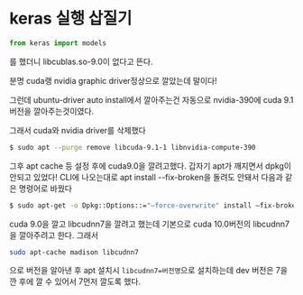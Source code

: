 # keras 실행 삽질기

```python
from keras import models
```
를 했더니 libcublas.so-9.0이 없다고 뜬다.

분명 cuda랭 nvidia graphic driver정상으로 깔았는데 말이다!

그런데 ubuntu-driver auto install에서 깔아주는건 자동으로 nvidia-390에 cuda 9.1 버전을 깔아주는것이였다.

그래서 cuda와 nvidia driver를 삭제했다
```bash
$ sudo apt --purge remove libcuda-9.1-1 libnvidia-compute-390
```
그후 apt cache 등 설정 후에 cuda9.0을 깔려고했다.
갑자기 apt가 깨지면서 dpkg이 안되고 있었다!
CLI에 나오는대로 apt install --fix-broken을 돌려도 안돼서 다음과 같은 명령어로 바꿨다
```bash
$ sudo apt-get -o Dpkg::Options::="—force-overwrite" install —fix-broken
```
 cuda 9.0을 깔고 libcudnn7을 깔려고 했는데 기본으로 cuda 10.0버전의 libcudnn7을 깔아주려고 한다.
 그래서
 ```bash
 sudo apt-cache madison libcudnn7
 ```
 으로 버전을 알아낸 후 apt 설치시 `libcudnn7=버전명`으로 설치하는데
 dev 버전은 7을 깐 후에 깔 수 있어서 7먼저 깔도록 했다.

